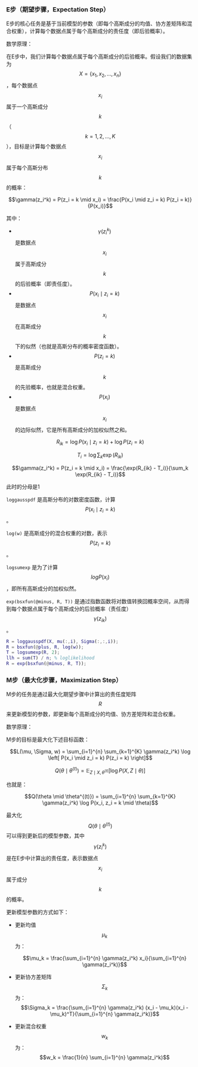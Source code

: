 ### E步（期望步骤，Expectation Step）

E步的核心任务是基于当前模型的参数（即每个高斯成分的均值、协方差矩阵和混合权重），计算每个数据点属于每个高斯成分的责任度（即后验概率）。

数学原理：

在E步中，我们计算每个数据点属于每个高斯成分的后验概率。假设我们的数据集为 $$  X = \{ x_1, x_2, \dots, x_n \} $$，每个数据点 $$ x_i $$ 属于一个高斯成分 $$ k $$（$$ k = 1, 2, \dots, K $$），目标是计算每个数据点 $$ x_i $$ 属于每个高斯分布 $$ k $$ 的概率：

$$\gamma(z_i^k) = P(z_i = k \mid x_i) = \frac{P(x_i \mid z_i = k) P(z_i = k)}{P(x_i)}$$

其中：
- $$ \gamma(z_i^k) $$ 是数据点 $$ x_i $$ 属于高斯成分 $$ k $$ 的后验概率（即责任度）。
- $$ P(x_i \mid z_i = k) $$ 是数据点 $$ x_i $$ 在高斯成分 $$ k $$ 下的似然（也就是高斯分布的概率密度函数）。
- $$ P(z_i = k) $$ 是高斯成分 $$ k $$ 的先验概率，也就是混合权重。
- $$ P(x_i) $$ 是数据点 $$ x_i $$ 的边际似然，它是所有高斯成分的加权似然之和。



$$R_{ik} = \log P(x_i \mid z_i = k) + \log P(z_i = k)$$

$$T_i = \log \sum_k \exp(R_{ik})$$

$$\gamma(z_i^k) = P(z_i = k \mid x_i) = \frac{\exp(R_{ik} - T_i)}{\sum_k \exp(R_{ik} - T_i)}$$

此时的分母是1

`loggausspdf` 是高斯分布的对数密度函数，计算$$P(x_i \mid z_i = k )$$。

`log(w)` 是高斯成分的混合权重的对数，表示 $$P(z_i = k)$$。

`logsumexp` 是为了计算 $$log P(x_i)$$，即所有高斯成分的加权似然。

`exp(bsxfun(@minus, R, T))` 是通过指数函数将对数值转换回概率空间，从而得到每个数据点属于每个高斯成分的后验概率（责任度） $$\gamma(z_{ik})$$。

```matlab
R = loggausspdf(X, mu(:,i), Sigma(:,:,i));
R = bsxfun(@plus, R, log(w));
T = logsumexp(R, 2);
llh = sum(T) / n; % loglikelihood
R = exp(bsxfun(@minus, R, T));
```



### M步（最大化步骤，Maximization Step）

M步的任务是通过最大化期望步骤中计算出的责任度矩阵 $$ R $$ 来更新模型的参数，即更新每个高斯成分的均值、协方差矩阵和混合权重。

数学原理：

M步的目标是最大化下述目标函数：

$$L(\mu, \Sigma, w) = \sum_{i=1}^{n} \sum_{k=1}^{K} \gamma(z_i^k) \log \left[ P(x_i \mid z_i = k) P(z_i = k) \right]$$



$$ Q(\theta \mid \theta^{(t)}) = \mathbb{E}_{Z \mid X, \theta^{(t)}} \left[ \log P(X, Z \mid \theta) \right]$$

也就是：

$$Q(\theta \mid \theta^{(t)}) = \sum_{i=1}^{n} \sum_{k=1}^{K} \gamma(z_i^k) \log P(x_i, z_i = k \mid \theta)$$

最大化 $$ Q(\theta \mid \theta^{(t)}) $$ 可以得到更新后的模型参数，其中 $$ \gamma(z_i^k) $$ 是在E步中计算出的责任度，表示数据点 $$ x_i $$ 属于成分 $$ k $$ 的概率。

更新模型参数的方式如下：
- 更新均值 $$ \mu_k $$ 为：

  $$\mu_k = \frac{\sum_{i=1}^{n} \gamma(z_i^k) x_i}{\sum_{i=1}^{n} \gamma(z_i^k)}$$
- 更新协方差矩阵 $$ \Sigma_k $$ 为：
  $$\Sigma_k = \frac{\sum_{i=1}^{n} \gamma(z_i^k) (x_i - \mu_k)(x_i - \mu_k)^T}{\sum_{i=1}^{n} \gamma(z_i^k)}$$
- 更新混合权重 $$ w_k $$ 为：
  $$w_k = \frac{1}{n} \sum_{i=1}^{n} \gamma(z_i^k)$$